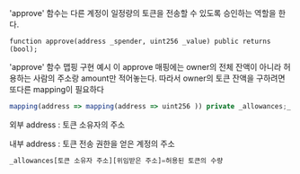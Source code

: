 'approve' 함수는 다른 계정이 일정량의 토큰을 전송할 수 있도록 승인하는 역할을 한다.

	function approve(address _spender, uint256 _value) public returns (bool);

'approve' 함수 맵핑  구현 예시
이 approve 매핑에는 owner의 전체 잔액이 아니라 허용하는 사람의 주소랑 amount만 적어놓는다. 
따라서 owner의 토큰 잔액을 구하려면 또다른 mapping이 필요하다

```js
mapping(address => mapping(address => uint256 )) private _allowances;_
```

외부 address : 토큰 소유자의 주소

내부 address : 토큰 전송 권한을 얻은 계정의 주소


```js
_allowances[토큰 소유자 주소][위임받은 주소]=허용된 토큰의 수량

```
